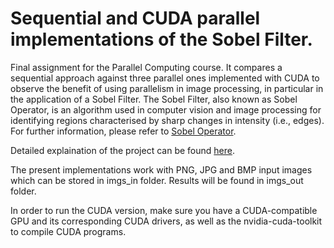 # Sequential and CUDA parallel implementations of the Sobel Filter.

Final assignment for the Parallel Computing course. It compares a sequential approach against three parallel ones implemented with CUDA to observe the benefit of using parallelism in image processing, in particular in the application of a Sobel Filter. The Sobel Filter, also known as Sobel Operator, is an algorithm used in computer vision and image processing for identifying regions characterised by sharp changes in intensity (i.e., edges). For further information, please refer to [Sobel Operator](https://en.wikipedia.org/wiki/Sobel_operator).

Detailed explaination of the project can be found [here](Report.pdf).

The present implementations work with PNG, JPG and BMP input images which can be stored in imgs_in folder. Results will be found in imgs_out folder.

In order to run the CUDA version, make sure you have a CUDA-compatible GPU and its corresponding CUDA drivers, as well as the nvidia-cuda-toolkit to compile CUDA programs.

